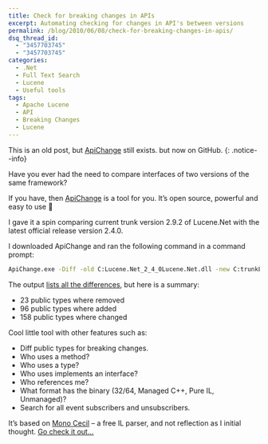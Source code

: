 ```yaml
---
title: Check for breaking changes in APIs
excerpt: Automating checking for changes in API's between versions
permalink: /blog/2010/06/08/check-for-breaking-changes-in-apis/
dsq_thread_id:
  - "3457703745"
  - "3457703745"
categories:
  - .Net
  - Full Text Search
  - Lucene
  - Useful tools
tags:
  - Apache Lucene
  - API
  - Breaking Changes
  - Lucene
---
```

This is an old post, but [ApiChange](https://github.com/endjin/Endjin.ApiChange) still exists. but now on GitHub.
{: .notice--info}

Have you ever had the need to compare interfaces of two versions of the same framework?

If you have, then [ApiChange](http://apichange.codeplex.com/ "ApiChange on CodePlex") is a tool for you. It’s open source, powerful and easy to use 🙂

I gave it a spin comparing current trunk version 2.9.2 of Lucene.Net with the latest official release version 2.4.0.

I downloaded ApiChange and ran the following command in a command prompt:

```cmd
ApiChange.exe -Diff -old C:Lucene.Net_2_4_0Lucene.Net.dll -new C:trunkLucene.Net.dll
```

The output [lists all the differences](/wp-content/uploads/BreakingChangesInLucene.txt), but here is a summary:

* 23 public types where removed
* 96 public types where added
* 158 public types where changed

Cool little tool with other features such as:

* Diff public types for breaking changes.
* Who uses a method?
* Who uses a type?
* Who uses implements an interface?
* Who references me?
* What format has the binary (32/64, Managed C++, Pure IL, Unmanaged)?
* Search for all event subscribers and unsubscribers.

It’s based on [Mono Cecil](http://www.mono-project.com/Cecil "Mono Cecil's website") – a free IL parser, and not reflection as I initial thought. [Go check it out…](http://geekswithblogs.net/akraus1/archive/2010/06/03/140207.aspx "ApiChange author blog post ApiChange Is Released!")
